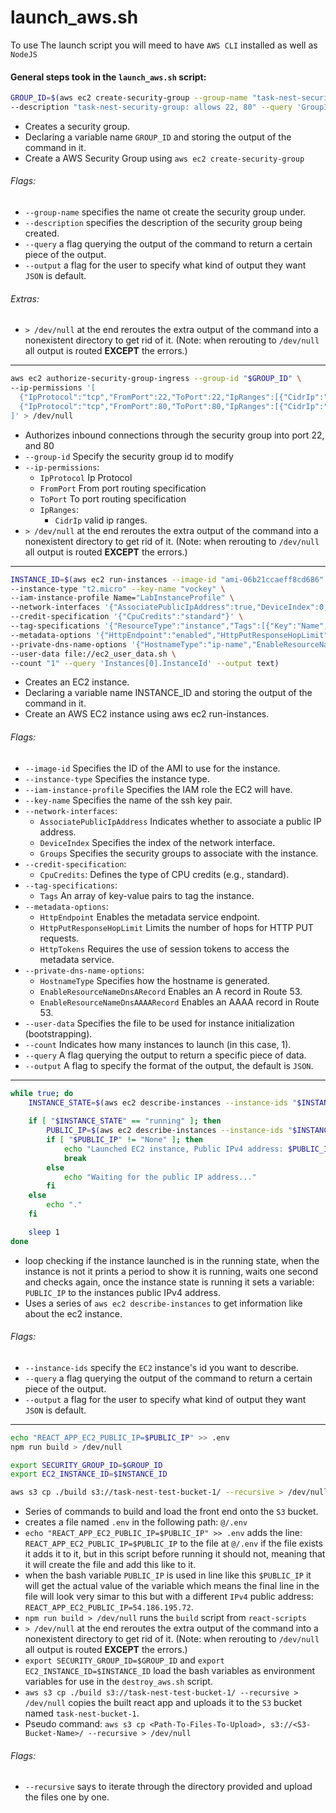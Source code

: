 # launch_aws.sh
To use The launch script you will meed to have `AWS CLI` installed as well as `NodeJS`
#### General steps took in the `launch_aws.sh` script:
```bash
GROUP_ID=$(aws ec2 create-security-group --group-name "task-nest-security-group" \
--description "task-nest-security-group: allows 22, 80" --query 'GroupId' --output text) > /dev/null
```
- Creates a security group.
- Declaring a variable name `GROUP_ID` and storing the output of the command in it.
- Create a AWS Security Group using `aws ec2 create-security-group`
###### Flags:
- `--group-name` specifies the name ot create the security group under.
- `--description` specifies the description of the security group being created.
- `--query` a flag querying the output of the command to return a certain piece of the output.
- `--output` a flag for the user to specify what kind of output they want `JSON` is default.
###### Extras:
- `> /dev/null` at the end reroutes the extra output of the command into a nonexistent directory to get rid of it. (Note: when rerouting to `/dev/null` all output is routed **EXCEPT** the errors.)
--------------------------------------------------
```bash
aws ec2 authorize-security-group-ingress --group-id "$GROUP_ID" \
--ip-permissions '[
  {"IpProtocol":"tcp","FromPort":22,"ToPort":22,"IpRanges":[{"CidrIp":"0.0.0.0/0"}]},
  {"IpProtocol":"tcp","FromPort":80,"ToPort":80,"IpRanges":[{"CidrIp":"0.0.0.0/0"}]}
]' > /dev/null
```
- Authorizes inbound connections through the security group into port 22, and 80
- `--group-id` Specify the security group id to modify
- `--ip-permissions`:
    - `IpProtocol` Ip Protocol
    - `FromPort` From port routing specification
    - `ToPort` To port routing specification
    - `IpRanges`:
        - `CidrIp` valid ip ranges.
- `> /dev/null` at the end reroutes the extra output of the command into a nonexistent directory to get rid of it. (Note: when rerouting to `/dev/null` all output is routed **EXCEPT** the errors.)
--------------------------------------------------
```bash
INSTANCE_ID=$(aws ec2 run-instances --image-id "ami-06b21ccaeff8cd686" \
--instance-type "t2.micro" --key-name "vockey" \
--iam-instance-profile Name="LabInstanceProfile" \
--network-interfaces '{"AssociatePublicIpAddress":true,"DeviceIndex":0,"Groups":["'"$GROUP_ID"'"]}' \
--credit-specification '{"CpuCredits":"standard"}' \
--tag-specifications '{"ResourceType":"instance","Tags":[{"Key":"Name","Value":"task-nest-ec2"}]}' \
--metadata-options '{"HttpEndpoint":"enabled","HttpPutResponseHopLimit":2,"HttpTokens":"required"}' \
--private-dns-name-options '{"HostnameType":"ip-name","EnableResourceNameDnsARecord":true,"EnableResourceNameDnsAAAARecord":false}' \
--user-data file://ec2_user_data.sh \
--count "1" --query 'Instances[0].InstanceId' --output text)
```
- Creates an EC2 instance.
- Declaring a variable name INSTANCE_ID and storing the output of the command in it.
- Create an AWS EC2 instance using aws ec2 run-instances.
###### Flags:
- `--image-id` Specifies the ID of the AMI to use for the instance.
- `--instance-type` Specifies the instance type.
- `--iam-instance-profile` Specifies the IAM role the EC2 will have.
- `--key-name` Specifies the name of the ssh key pair.
- `--network-interfaces`:
    - `AssociatePublicIpAddress` Indicates whether to associate a public IP address.
    - `DeviceIndex` Specifies the index of the network interface.
    -  `Groups` Specifies the security groups to associate with the instance.
- `--credit-specification`:
    - `CpuCredits`: Defines the type of CPU credits (e.g., standard).
- `--tag-specifications`:
    - `Tags` An array of key-value pairs to tag the instance.
- `--metadata-options`:
    - `HttpEndpoint` Enables the metadata service endpoint.
    - `HttpPutResponseHopLimit` Limits the number of hops for HTTP PUT requests.
    - `HttpTokens` Requires the use of session tokens to access the metadata service.
- `--private-dns-name-options`:
    - `HostnameType` Specifies how the hostname is generated.
    - `EnableResourceNameDnsARecord` Enables an A record in Route 53.
    - `EnableResourceNameDnsAAAARecord` Enables an AAAA record in Route 53.
- `--user-data` Specifies the file to be used for instance initialization (bootstrapping).
- `--count` Indicates how many instances to launch (in this case, 1).
- `--query` A flag querying the output to return a specific piece of data.
- `--output` A flag to specify the format of the output, the default is `JSON`.
--------------------------------------------------
```bash
while true; do
    INSTANCE_STATE=$(aws ec2 describe-instances --instance-ids "$INSTANCE_ID" --query 'Reservations[0].Instances[0].State.Name' --output text)
    
    if [ "$INSTANCE_STATE" == "running" ]; then
        PUBLIC_IP=$(aws ec2 describe-instances --instance-ids "$INSTANCE_ID" --query 'Reservations[0].Instances[0].PublicIpAddress' --output text)
        if [ "$PUBLIC_IP" != "None" ]; then
            echo "Launched EC2 instance, Public IPv4 address: $PUBLIC_IP"
            break
        else
            echo "Waiting for the public IP address..."
        fi
    else
        echo "."
    fi

    sleep 1
done
```
- loop checking if the instance launched is in the running state, when the instance is not it prints a period to show it is running, waits one second and checks again, once the instance state is running it sets a variable: `PUBLIC_IP` to the instances public IPv4 address.
- Uses a series of `aws ec2 describe-instances` to get information like about the ec2 instance.
###### Flags:
- `--instance-ids` specify the `EC2` instance's id you want to describe.
- `--query` a flag querying the output of the command to return a certain piece of the output.
- `--output` a flag for the user to specify what kind of output they want `JSON` is default.
--------------------------------------------------
```bash
echo "REACT_APP_EC2_PUBLIC_IP=$PUBLIC_IP" >> .env
npm run build > /dev/null

export SECURITY_GROUP_ID=$GROUP_ID
export EC2_INSTANCE_ID=$INSTANCE_ID

aws s3 cp ./build s3://task-nest-test-bucket-1/ --recursive > /dev/null
```
- Series of commands to build and load the front end onto the `S3` bucket.
- creates a file named `.env` in the following path: `@/.env`
- `echo "REACT_APP_EC2_PUBLIC_IP=$PUBLIC_IP" >> .env` adds the line: `REACT_APP_EC2_PUBLIC_IP=$PUBLIC_IP` to the file at `@/.env` if the file exists it adds it to it, but in this script before running it should not, meaning that it will create the file and add this like to it. 
- when the bash variable `PUBLIC_IP` is used in line like this `$PUBLIC_IP` it will get the actual value of the variable which means the final line in the file will look very simar to this but with a different `IPv4` public address: `REACT_APP_EC2_PUBLIC_IP=54.186.195.72`.
- `npm run build > /dev/null` runs the `build` script from `react-scripts`
- `> /dev/null` at the end reroutes the extra output of the command into a nonexistent directory to get rid of it. (Note: when rerouting to `/dev/null` all output is routed **EXCEPT** the errors.)
- `export SECURITY_GROUP_ID=$GROUP_ID` and `export EC2_INSTANCE_ID=$INSTANCE_ID` load the bash variables as environment variables for use in the `destroy_aws.sh` script.
- `aws s3 cp ./build s3://task-nest-test-bucket-1/ --recursive > /dev/null` copies the built react app and uploads it to the `S3` bucket named `task-nest-bucket-1`.
- Pseudo command: `aws s3 cp <Path-To-Files-To-Upload>, s3://<S3-Bucket-Name>/ --recursive > /dev/null` 
###### Flags:
- `--recursive` says to iterate through the directory provided and upload the files one by one.
